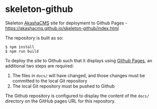 # skeleton-github
Skeleton [AkashaCMS](https://akashacms.com) site for deployment to Github Pages - https://akashacms.github.io/skeleton-github/index.html

The repository is built as so:

```
$ npm install
$ npm run build
```

To deploy the site to Github such that it displays using [Github Pages](https://akashacms.github.io/skeleton-github/index.html), an additional two steps are required:

1. The files in `docs/` will have changed, and those changes must be committed to the local Git repository
1. The local Git repository must be pushed to Github

The Github repository is configured to display the content of the `docs/` directory on the GitHub pages URL for this repository.

